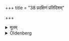 +++
title = "38 प्रदक्षिणं प्रतिदिशम्"

+++

<details><summary>मूलम्</summary>

प्रदक्षिणं प्रतिदिशम् ३८
</details>

<details><summary>Oldenberg</summary>

38. In the different directions (of the horizon), from left to right,
</details>
